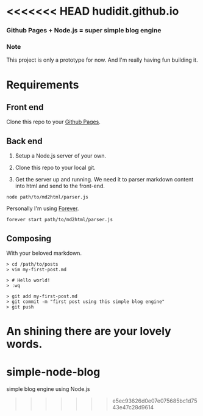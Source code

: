<<<<<<< HEAD
hudidit.github.io
=================

### Github Pages + Node.js = super simple blog engine

### Note

This project is only a prototype for now. And I'm really having fun building it.

# Requirements

## Front end

Clone this repo to your [Github Pages](http://pages.github.com/).

## Back end

1. Setup a Node.js server of your own.

2. Clone this repo to your local git.

3. Get the server up and running. We need it to parser markdown content into html and send to the front-end.

`node path/to/md2html/parser.js`

Personally I'm using [Forever](https://github.com/nodejitsu/forever).

`forever start path/to/md2html/parser.js`

## Composing

With your beloved markdown.

```shell
> cd /path/to/posts
> vim my-first-post.md

> # Hello world!
> :wq

> git add my-first-post.md
> git commit -m "first post using this simple blog engine"
> git push
```
An shining there are your lovely words.
=======
simple-node-blog
================

simple blog engine using Node.js
>>>>>>> e5ec93626d0e07e075685bc1d7543e47c28d9614
